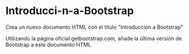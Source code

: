 # Introducci-n-a-Bootstrap

Crea un nuevo documento HTML con el título "Introducción a Bootstrap"

Utilizando la página oficial getbootstrap.com, añade la última versión de Bootstrap a este documento HTML
